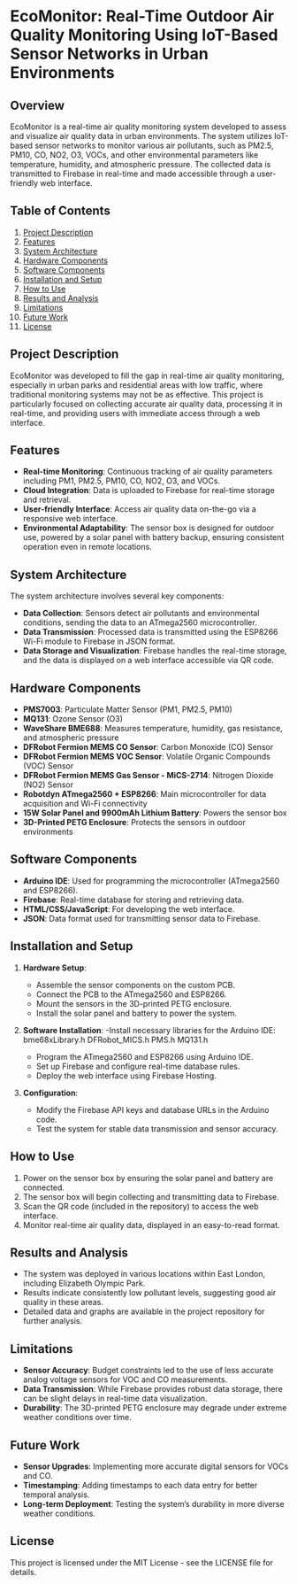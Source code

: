 # EcoMonitor: Real-Time Outdoor Air Quality Monitoring Using IoT-Based Sensor Networks in Urban Environments

## Overview
EcoMonitor is a real-time air quality monitoring system developed to assess and visualize air quality data in urban environments. The system utilizes IoT-based sensor networks to monitor various air pollutants, such as PM2.5, PM10, CO, NO2, O3, VOCs, and other environmental parameters like temperature, humidity, and atmospheric pressure. The collected data is transmitted to Firebase in real-time and made accessible through a user-friendly web interface.

## Table of Contents
1. [Project Description](#project-description)
2. [Features](#features)
3. [System Architecture](#system-architecture)
4. [Hardware Components](#hardware-components)
5. [Software Components](#software-components)
6. [Installation and Setup](#installation-and-setup)
7. [How to Use](#how-to-use)
8. [Results and Analysis](#results-and-analysis)
9. [Limitations](#limitations)
10. [Future Work](#future-work)
11. [License](#license)

## Project Description
EcoMonitor was developed to fill the gap in real-time air quality monitoring, especially in urban parks and residential areas with low traffic, where traditional monitoring systems may not be as effective. This project is particularly focused on collecting accurate air quality data, processing it in real-time, and providing users with immediate access through a web interface.

## Features
- **Real-time Monitoring**: Continuous tracking of air quality parameters including PM1, PM2.5, PM10, CO, NO2, O3, and VOCs.
- **Cloud Integration**: Data is uploaded to Firebase for real-time storage and retrieval.
- **User-friendly Interface**: Access air quality data on-the-go via a responsive web interface.
- **Environmental Adaptability**: The sensor box is designed for outdoor use, powered by a solar panel with battery backup, ensuring consistent operation even in remote locations.

## System Architecture
The system architecture involves several key components:
- **Data Collection**: Sensors detect air pollutants and environmental conditions, sending the data to an ATmega2560 microcontroller.
- **Data Transmission**: Processed data is transmitted using the ESP8266 Wi-Fi module to Firebase in JSON format.
- **Data Storage and Visualization**: Firebase handles the real-time storage, and the data is displayed on a web interface accessible via QR code.

## Hardware Components
- **PMS7003**: Particulate Matter Sensor (PM1, PM2.5, PM10)
- **MQ131**: Ozone Sensor (O3)
- **WaveShare BME688**: Measures temperature, humidity, gas resistance, and atmospheric pressure
- **DFRobot Fermion MEMS CO Sensor**: Carbon Monoxide (CO) Sensor
- **DFRobot Fermion MEMS VOC Sensor**: Volatile Organic Compounds (VOC) Sensor
- **DFRobot Fermion MEMS Gas Sensor - MiCS-2714**: Nitrogen Dioxide (NO2) Sensor
- **Robotdyn ATmega2560 + ESP8266**: Main microcontroller for data acquisition and Wi-Fi connectivity
- **15W Solar Panel and 9900mAh Lithium Battery**: Powers the sensor box
- **3D-Printed PETG Enclosure**: Protects the sensors in outdoor environments

## Software Components
- **Arduino IDE**: Used for programming the microcontroller (ATmega2560 and ESP8266).
- **Firebase**: Real-time database for storing and retrieving data.
- **HTML/CSS/JavaScript**: For developing the web interface.
- **JSON**: Data format used for transmitting sensor data to Firebase.

## Installation and Setup
1. **Hardware Setup**:
   - Assemble the sensor components on the custom PCB.
   - Connect the PCB to the ATmega2560 and ESP8266.
   - Mount the sensors in the 3D-printed PETG enclosure.
   - Install the solar panel and battery to power the system.

2. **Software Installation**:
   -Install necessary libraries for the Arduino IDE:
bme68xLibrary.h
DFRobot_MICS.h
PMS.h
MQ131.h
   - Program the ATmega2560 and ESP8266 using Arduino IDE.
   - Set up Firebase and configure real-time database rules.
   - Deploy the web interface using Firebase Hosting.

4. **Configuration**:
   - Modify the Firebase API keys and database URLs in the Arduino code.
   - Test the system for stable data transmission and sensor accuracy.

## How to Use
1. Power on the sensor box by ensuring the solar panel and battery are connected.
2. The sensor box will begin collecting and transmitting data to Firebase.
3. Scan the QR code (included in the repository) to access the web interface.
4. Monitor real-time air quality data, displayed in an easy-to-read format.

## Results and Analysis
- The system was deployed in various locations within East London, including Elizabeth Olympic Park.
- Results indicate consistently low pollutant levels, suggesting good air quality in these areas.
- Detailed data and graphs are available in the project repository for further analysis.

## Limitations
- **Sensor Accuracy**: Budget constraints led to the use of less accurate analog voltage sensors for VOC and CO measurements.
- **Data Transmission**: While Firebase provides robust data storage, there can be slight delays in real-time data visualization.
- **Durability**: The 3D-printed PETG enclosure may degrade under extreme weather conditions over time.

## Future Work
- **Sensor Upgrades**: Implementing more accurate digital sensors for VOCs and CO.
- **Timestamping**: Adding timestamps to each data entry for better temporal analysis.
- **Long-term Deployment**: Testing the system’s durability in more diverse weather conditions.

## License
This project is licensed under the MIT License - see the LICENSE file for details.
